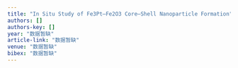 ```yaml
---
title: "In Situ Study of Fe3Pt–Fe2O3 Core–Shell Nanoparticle Formation"
authors: []
authors-key: []
year: "数据暂缺"
article-link: "数据暂缺"
venue: "数据暂缺"
bibex: "数据暂缺"
---
```

